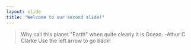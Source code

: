 ```yaml
---
layout: slide
title: "Welcome to our second slide!"
---
```

> Why call this planet "Earth" 
> when quite clearly it is Ocean.
-Athur C Clarke
Use the left arrow to go back!
